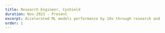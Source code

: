 ```yaml
---
title: Research Engineer, Cyshield
duration: Nov-2023 - Present
excerpt: Accelerated ML models performance by 10x through research and development.
order: 1
---
```

